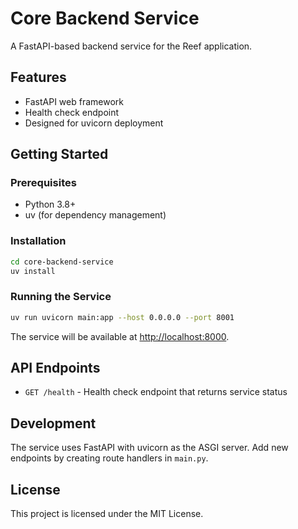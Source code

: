 # Core Backend Service

A FastAPI-based backend service for the Reef application.

## Features

- FastAPI web framework
- Health check endpoint
- Designed for uvicorn deployment

## Getting Started

### Prerequisites

- Python 3.8+
- uv (for dependency management)

### Installation

```bash
cd core-backend-service
uv install
```

### Running the Service

```bash
uv run uvicorn main:app --host 0.0.0.0 --port 8001
```

The service will be available at [http://localhost:8000](http://localhost:8000).

## API Endpoints

- `GET /health` - Health check endpoint that returns service status

## Development

The service uses FastAPI with uvicorn as the ASGI server. Add new endpoints by creating route handlers in `main.py`.

## License

This project is licensed under the MIT License.